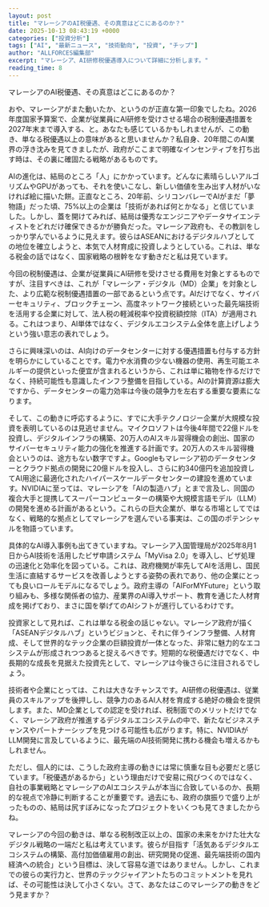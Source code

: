 ```yaml
---
layout: post
title: "マレーシアのAI税優遇、その真意はどこにあるのか？"
date: 2025-10-13 08:43:19 +0000
categories: ["投資分析"]
tags: ["AI", "最新ニュース", "技術動向", "投資", "チップ"]
author: "ALLFORCES編集部"
excerpt: "マレーシア、AI研修税優遇導入について詳細に分析します。"
reading_time: 8
---
```


マレーシアのAI税優遇、その真意はどこにあるのか？

おや、マレーシアがまた動いたか、というのが正直な第一印象でしたね。2026年度国家予算案で、企業が従業員にAI研修を受けさせる場合の税制優遇措置を2027年末まで導入する、と。あなたも感じているかもしれませんが、この動き、単なる税優遇以上の意味があると思いませんか？私自身、20年間このAI業界の浮き沈みを見てきましたが、政府がここまで明確なインセンティブを打ち出す時は、その裏に確固たる戦略があるものです。

AIの進化は、結局のところ「人」にかかっています。どんなに素晴らしいアルゴリズムやGPUがあっても、それを使いこなし、新しい価値を生み出す人材がいなければ絵に描いた餅。正直なところ、20年前、シリコンバレーでAIがまだ「夢物語」だった頃、75%以上の企業は「技術があれば何とかなる」と信じていました。しかし、蓋を開けてみれば、結局は優秀なエンジニアやデータサイエンティストをどれだけ確保できるかが勝負だった。マレーシア政府も、その教訓をしっかり学んでいるように見えます。彼らはASEANにおけるデジタルハブとしての地位を確立しようと、本気で人材育成に投資しようとしている。これは、単なる税金の話ではなく、国家戦略の根幹をなす動きだと私は見ています。

今回の税制優遇は、企業が従業員にAI研修を受けさせる費用を対象とするものですが、注目すべきは、これが「マレーシア・デジタル（MD）企業」を対象とした、より広範な税制優遇措置の一部であるという点です。AIだけでなく、サイバーセキュリティ、ブロックチェーン、高度ネットワーク接続といった最先端技術を活用する企業に対して、法人税の軽減税率や投資税額控除（ITA）が適用される。これはつまり、AI単体ではなく、デジタルエコシステム全体を底上げしようという強い意志の表れでしょう。

さらに興味深いのは、AI向けのデータセンターに対する優遇措置も付与する方針を明らかにしていることです。電力や水消費の少ない機器の使用、再生可能エネルギーの提供といった便宜が含まれるというから、これは単に箱物を作るだけでなく、持続可能性も意識したインフラ整備を目指している。AIの計算資源は膨大ですから、データセンターの電力効率は今後の競争力を左右する重要な要素になります。

そして、この動きに呼応するように、すでに大手テクノロジー企業が大規模な投資を表明しているのは見逃せません。マイクロソフトは今後4年間で22億ドルを投資し、デジタルインフラの構築、20万人のAIスキル習得機会の創出、国家のサイバーセキュリティ能力の強化を推進する計画です。20万人のスキル習得機会というのは、途方もない数字ですよ。Googleもマレーシア初のデータセンターとクラウド拠点の開発に20億ドルを投入し、さらに約340億円を追加投資してAI用途に最適化されたハイパースケールデータセンターの建設を進めています。NVIDIAに至っては、マレーシアを「AIの製造ハブ」とまで言及し、同国の複合大手と提携してスーパーコンピューターの構築や大規模言語モデル（LLM）の開発を進める計画があるという。これらの巨大企業が、単なる市場としてではなく、戦略的な拠点としてマレーシアを選んでいる事実は、この国のポテンシャルを物語っています。

具体的なAI導入事例も出てきていますね。マレーシア入国管理局が2025年8月1日からAI技術を活用したビザ申請システム「MyVisa 2.0」を導入し、ビザ処理の迅速化と効率化を図っている。これは、政府機関が率先してAIを活用し、国民生活に直結するサービスを改善しようとする姿勢の表れであり、他の企業にとっても良いロールモデルになるでしょう。政府主導の「AIForMYFuture」という取り組みも、多様な関係者の協力、産業界のAI導入サポート、教育を通じた人材育成を掲げており、まさに国を挙げてのAIシフトが進行しているわけです。

投資家として見れば、これは単なる税金の話じゃない。マレーシア政府が描く「ASEANデジタルハブ」というビジョンと、それに伴うインフラ整備、人材育成、そして世界的なテック企業の巨額投資が一体となった、非常に魅力的なエコシステムが形成されつつあると捉えるべきです。短期的な税優遇だけでなく、中長期的な成長を見据えた投資先として、マレーシアは今後さらに注目されるでしょう。

技術者や企業にとっては、これは大きなチャンスです。AI研修の税優遇は、従業員のスキルアップを後押しし、競争力のあるAI人材を育成する絶好の機会を提供します。また、MD企業としての認定を受ければ、税制面でのメリットだけでなく、マレーシア政府が推進するデジタルエコシステムの中で、新たなビジネスチャンスやパートナーシップを見つける可能性も広がります。特に、NVIDIAがLLM開発に言及しているように、最先端のAI技術開発に携わる機会も増えるかもしれません。

ただし、個人的には、こうした政府主導の動きには常に慎重な目も必要だと感じています。「税優遇があるから」という理由だけで安易に飛びつくのではなく、自社の事業戦略とマレーシアのAIエコシステムが本当に合致しているのか、長期的な視点で冷静に判断することが重要です。過去にも、政府の旗振りで盛り上がったものの、結局は尻すぼみになったプロジェクトをいくつも見てきましたからね。

マレーシアの今回の動きは、単なる税制改正以上の、国家の未来をかけた壮大なデジタル戦略の一端だと私は考えています。彼らが目指す「活気あるデジタルエコシステムの構築、高付加価値雇用の創出、研究開発の促進、最先端技術の国内経済への統合」という目標は、決して容易な道ではありません。しかし、これまでの彼らの実行力と、世界のテックジャイアントたちのコミットメントを見れば、その可能性は決して小さくない。さて、あなたはこのマレーシアの動きをどう見ますか？

